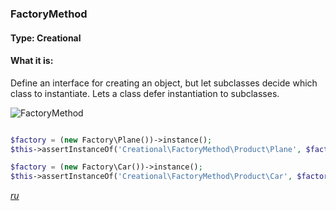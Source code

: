 ### FactoryMethod

#### Type: Creational

#### What it is:
Define an interface for creating an object, but let subclasses decide which class to instantiate. Lets a class defer instantiation to subclasses.

![FactoryMethod]

```php

$factory = (new Factory\Plane())->instance();
$this->assertInstanceOf('Creational\FactoryMethod\Product\Plane', $factory);

$factory = (new Factory\Car())->instance();
$this->assertInstanceOf('Creational\FactoryMethod\Product\Car', $factory);

```
_[ru][Ru FactoryMethod]_

[FactoryMethod]: https://github.com/olegre/DesignPatterns/blob/master/~images/FactoryMethod.png
[Ru FactoryMethod]: https://github.com/olegre/DesignPatterns/blob/master/~images/ru/FactoryMethod.png
